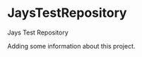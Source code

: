 JaysTestRepository
==================

Jays Test Repository

Adding some information about this project.
